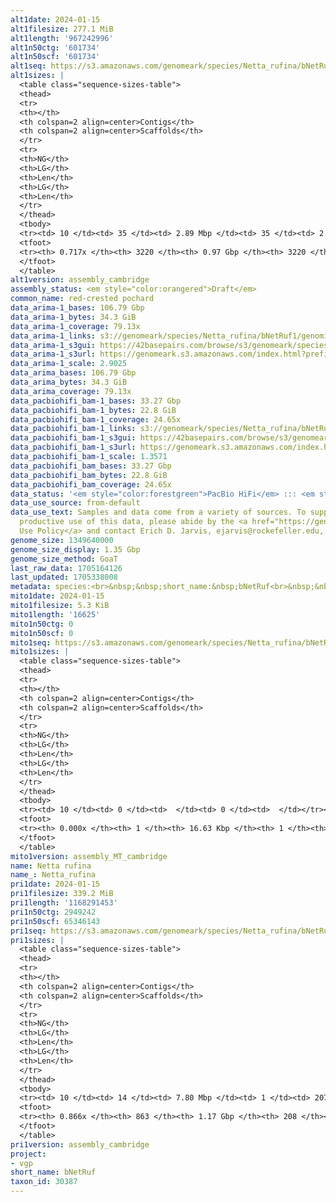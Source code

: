 ```yaml
---
alt1date: 2024-01-15
alt1filesize: 277.1 MiB
alt1length: '967242996'
alt1n50ctg: '601734'
alt1n50scf: '601734'
alt1seq: https://s3.amazonaws.com/genomeark/species/Netta_rufina/bNetRuf1/assembly_cambridge/bNetRuf1.alt.asm.20240115.fasta.gz
alt1sizes: |
  <table class="sequence-sizes-table">
  <thead>
  <tr>
  <th></th>
  <th colspan=2 align=center>Contigs</th>
  <th colspan=2 align=center>Scaffolds</th>
  </tr>
  <tr>
  <th>NG</th>
  <th>LG</th>
  <th>Len</th>
  <th>LG</th>
  <th>Len</th>
  </tr>
  </thead>
  <tbody>
  <tr><td> 10 </td><td> 35 </td><td> 2.89 Mbp </td><td> 35 </td><td> 2.89 Mbp </td></tr><tr><td> 20 </td><td> 93 </td><td> 1.95 Mbp </td><td> 93 </td><td> 1.95 Mbp </td></tr><tr><td> 30 </td><td> 179 </td><td> 1.29 Mbp </td><td> 179 </td><td> 1.29 Mbp </td></tr><tr><td> 40 </td><td> 301 </td><td> 0.95 Mbp </td><td> 301 </td><td> 0.95 Mbp </td></tr><tr style="background-color:#cccccc;"><td> 50 </td><td> 481 </td><td> 0.60 Mbp </td><td> 481 </td><td> 0.60 Mbp </td></tr><tr><td> 60 </td><td> 778 </td><td> 323.32 Kbp </td><td> 778 </td><td> 323.32 Kbp </td></tr><tr><td> 70 </td><td> 2049 </td><td> 29.10 Kbp </td><td> 2049 </td><td> 29.10 Kbp </td></tr><tr><td> 80 </td><td> 0 </td><td>  </td><td> 0 </td><td>  </td></tr><tr><td> 90 </td><td> 0 </td><td>  </td><td> 0 </td><td>  </td></tr><tr><td> 100 </td><td> 0 </td><td>  </td><td> 0 </td><td>  </td></tr></tbody>
  <tfoot>
  <tr><th> 0.717x </th><th> 3220 </th><th> 0.97 Gbp </th><th> 3220 </th><th> 0.97 Gbp </th></tr>
  </tfoot>
  </table>
alt1version: assembly_cambridge
assembly_status: <em style="color:orangered">Draft</em>
common_name: red-crested pochard
data_arima-1_bases: 106.79 Gbp
data_arima-1_bytes: 34.3 GiB
data_arima-1_coverage: 79.13x
data_arima-1_links: s3://genomeark/species/Netta_rufina/bNetRuf1/genomic_data/arima/<br>
data_arima-1_s3gui: https://42basepairs.com/browse/s3/genomeark/species/Netta_rufina/bNetRuf1/genomic_data/arima/
data_arima-1_s3url: https://genomeark.s3.amazonaws.com/index.html?prefix=species/Netta_rufina/bNetRuf1/genomic_data/arima/
data_arima-1_scale: 2.9025
data_arima_bases: 106.79 Gbp
data_arima_bytes: 34.3 GiB
data_arima_coverage: 79.13x
data_pacbiohifi_bam-1_bases: 33.27 Gbp
data_pacbiohifi_bam-1_bytes: 22.8 GiB
data_pacbiohifi_bam-1_coverage: 24.65x
data_pacbiohifi_bam-1_links: s3://genomeark/species/Netta_rufina/bNetRuf1/genomic_data/pacbio_hifi/<br>
data_pacbiohifi_bam-1_s3gui: https://42basepairs.com/browse/s3/genomeark/species/Netta_rufina/bNetRuf1/genomic_data/pacbio_hifi/
data_pacbiohifi_bam-1_s3url: https://genomeark.s3.amazonaws.com/index.html?prefix=species/Netta_rufina/bNetRuf1/genomic_data/pacbio_hifi/
data_pacbiohifi_bam-1_scale: 1.3571
data_pacbiohifi_bam_bases: 33.27 Gbp
data_pacbiohifi_bam_bytes: 22.8 GiB
data_pacbiohifi_bam_coverage: 24.65x
data_status: '<em style="color:forestgreen">PacBio HiFi</em> ::: <em style="color:forestgreen">Arima</em>'
data_use_source: from-default
data_use_text: Samples and data come from a variety of sources. To support fair and
  productive use of this data, please abide by the <a href="https://genome10k.soe.ucsc.edu/data-use-policies/">Data
  Use Policy</a> and contact Erich D. Jarvis, ejarvis@rockefeller.edu, with any questions.
genome_size: 1349640000
genome_size_display: 1.35 Gbp
genome_size_method: GoaT
last_raw_data: 1705164126
last_updated: 1705338008
metadata: species:<br>&nbsp;&nbsp;short_name:&nbsp;bNetRuf<br>&nbsp;&nbsp;name:&nbsp;Netta&nbsp;rufina<br>&nbsp;&nbsp;taxon_id:&nbsp;30387<br>&nbsp;&nbsp;common_name:&nbsp;red-crested&nbsp;pochard<br>&nbsp;&nbsp;order:<br>&nbsp;&nbsp;&nbsp;&nbsp;name:&nbsp;Anseriformes<br>&nbsp;&nbsp;family:<br>&nbsp;&nbsp;&nbsp;&nbsp;name:&nbsp;Anatidae<br>&nbsp;&nbsp;individuals:<br>&nbsp;&nbsp;&nbsp;&nbsp;-&nbsp;short_name:&nbsp;bNetRuf1<br>&nbsp;&nbsp;&nbsp;&nbsp;&nbsp;&nbsp;biosample_id:&nbsp;SAMEA112468124<br>&nbsp;&nbsp;&nbsp;&nbsp;&nbsp;&nbsp;sex:&nbsp;female<br>&nbsp;&nbsp;genome_size:&nbsp;1349640000<br>&nbsp;&nbsp;genome_size_method:&nbsp;GoaT<br>&nbsp;&nbsp;project:&nbsp;[&nbsp;vgp&nbsp;]<br>
mito1date: 2024-01-15
mito1filesize: 5.3 KiB
mito1length: '16625'
mito1n50ctg: 0
mito1n50scf: 0
mito1seq: https://s3.amazonaws.com/genomeark/species/Netta_rufina/bNetRuf1/assembly_MT_cambridge/bNetRuf1.MT.20240115.fasta.gz
mito1sizes: |
  <table class="sequence-sizes-table">
  <thead>
  <tr>
  <th></th>
  <th colspan=2 align=center>Contigs</th>
  <th colspan=2 align=center>Scaffolds</th>
  </tr>
  <tr>
  <th>NG</th>
  <th>LG</th>
  <th>Len</th>
  <th>LG</th>
  <th>Len</th>
  </tr>
  </thead>
  <tbody>
  <tr><td> 10 </td><td> 0 </td><td>  </td><td> 0 </td><td>  </td></tr><tr><td> 20 </td><td> 0 </td><td>  </td><td> 0 </td><td>  </td></tr><tr><td> 30 </td><td> 0 </td><td>  </td><td> 0 </td><td>  </td></tr><tr><td> 40 </td><td> 0 </td><td>  </td><td> 0 </td><td>  </td></tr><tr style="background-color:#cccccc;"><td> 50 </td><td> 0 </td><td style="background-color:#ff8888;">  </td><td> 0 </td><td style="background-color:#ff8888;">  </td></tr><tr><td> 60 </td><td> 0 </td><td>  </td><td> 0 </td><td>  </td></tr><tr><td> 70 </td><td> 0 </td><td>  </td><td> 0 </td><td>  </td></tr><tr><td> 80 </td><td> 0 </td><td>  </td><td> 0 </td><td>  </td></tr><tr><td> 90 </td><td> 0 </td><td>  </td><td> 0 </td><td>  </td></tr><tr><td> 100 </td><td> 0 </td><td>  </td><td> 0 </td><td>  </td></tr></tbody>
  <tfoot>
  <tr><th> 0.000x </th><th> 1 </th><th> 16.63 Kbp </th><th> 1 </th><th> 16.63 Kbp </th></tr>
  </tfoot>
  </table>
mito1version: assembly_MT_cambridge
name: Netta rufina
name_: Netta_rufina
pri1date: 2024-01-15
pri1filesize: 339.2 MiB
pri1length: '1168291453'
pri1n50ctg: 2949242
pri1n50scf: 65346143
pri1seq: https://s3.amazonaws.com/genomeark/species/Netta_rufina/bNetRuf1/assembly_cambridge/bNetRuf1.pri.asm.20240115.fasta.gz
pri1sizes: |
  <table class="sequence-sizes-table">
  <thead>
  <tr>
  <th></th>
  <th colspan=2 align=center>Contigs</th>
  <th colspan=2 align=center>Scaffolds</th>
  </tr>
  <tr>
  <th>NG</th>
  <th>LG</th>
  <th>Len</th>
  <th>LG</th>
  <th>Len</th>
  </tr>
  </thead>
  <tbody>
  <tr><td> 10 </td><td> 14 </td><td> 7.80 Mbp </td><td> 1 </td><td> 207.13 Mbp </td></tr><tr><td> 20 </td><td> 34 </td><td> 5.52 Mbp </td><td> 2 </td><td> 158.20 Mbp </td></tr><tr><td> 30 </td><td> 60 </td><td> 4.64 Mbp </td><td> 3 </td><td> 120.02 Mbp </td></tr><tr><td> 40 </td><td> 94 </td><td> 3.57 Mbp </td><td> 4 </td><td> 83.77 Mbp </td></tr><tr style="background-color:#cccccc;"><td> 50 </td><td> 136 </td><td style="background-color:#88ff88;"> 2.95 Mbp </td><td> 6 </td><td style="background-color:#88ff88;"> 65.35 Mbp </td></tr><tr><td> 60 </td><td> 190 </td><td> 2.06 Mbp </td><td> 9 </td><td> 33.15 Mbp </td></tr><tr><td> 70 </td><td> 275 </td><td> 1.30 Mbp </td><td> 15 </td><td> 21.71 Mbp </td></tr><tr><td> 80 </td><td> 419 </td><td> 0.64 Mbp </td><td> 24 </td><td> 7.57 Mbp </td></tr><tr><td> 90 </td><td> 0 </td><td>  </td><td> 0 </td><td>  </td></tr><tr><td> 100 </td><td> 0 </td><td>  </td><td> 0 </td><td>  </td></tr></tbody>
  <tfoot>
  <tr><th> 0.866x </th><th> 863 </th><th> 1.17 Gbp </th><th> 208 </th><th> 1.17 Gbp </th></tr>
  </tfoot>
  </table>
pri1version: assembly_cambridge
project:
- vgp
short_name: bNetRuf
taxon_id: 30387
---
```

